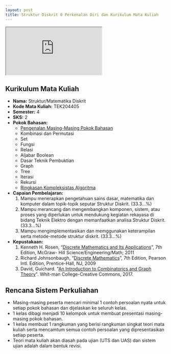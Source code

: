 ```yaml
---
layout: post
title: Struktur Diskrit 0 Perkenalan Diri dan Kurikulum Mata Kuliah
---
```


<div class="video-container">
	<iframe src="https://0fajarpurnama0.github.io/cv" title="curriculum vitae"></iframe>
</div>

## Kurikulum Mata Kuliah

*   **Nama:** Struktur/Matematika Diskrit
*   **Kode Mata Kuliah:** TEK204405
*   **Semester:** 4
*   **SKS:** 2
*   **Pokok Bahasan:**
    *   [Pengenalan Masing-Masing Pokok Bahasan](materi1)
    *   Kombinasi dan Permutasi
    *   Set
    *   Fungsi
    *   Relasi
    *   Aljabar Boolean
    *   Dasar Teknik Pembuktian
    *   Graph
    *   Tree
    *   Iterasi
    *   Rekursi
    *   [Ringkasan Kompleksistas Algoritma](materi12)
*   **Capaian Pembelajaran:**
    1.  Mampu menerapkan pengetahuan sains dasar, matematika dan komputer dalam topik-topik seputar Struktur Diskrit. (33.3...%)
    2.  Mampu merancang dan mengembangkan komponen, sistem, atau proses yang diperlukan untuk mendukung kegiatan rekayasa di bidang Teknik Elektro dengan memanfaatkan analisa Struktur Diskrit. (33.3...%)
    3.  Mampu mengimplementasikan dan memggunakan keterampilan serta metode-metode struktur diskrit. (33.3...%)
*   **Kepustakaan:**
    1.  Kenneth H. Rosen, “[Discrete Mathematics and Its Applications](https://www.google.com/search?q=discrete+mathematics+and+its+applications+filetype%3Apdf&sxsrf=APq-WBvbBtFDOp0wK7k5EdvLGttEvp7KIg%3A1645140460966&source=hp&ei=7NkOYtCwN76a4-EP3-yamAo&iflsig=AHkkrS4AAAAAYg7n_OBWQrK8NQ6cHT2aQ47DbXOSyQMG&oq=Discrete+Mathematics+and+Its+Applications+f&gs_lcp=Cgdnd3Mtd2l6EAMYADIECCMQJzoFCC4QgAQ6BQgAEIAEOggILhCABBDUAlAAWNEPYI8jaABwAHgAgAG7DIgBuBOSAQc0LTIuOC0xmAEAoAECoAEB&sclient=gws-wiz)”, 7th Edition, McGraw- Hill Science/Engineering/Math; 2011
    2.  Richard Johnsonbaugh, “[Discrete Mathematics](https://www.google.com/search?q=Discrete+Mathematics+Richard+Johnsonbaugh+filetype%3Apdf&sxsrf=APq-WBs0eBv8qt772wlVfx-exm5NA5sODA%3A1645140845928&ei=bdsOYu-kOKyfseMPpbqZsAk&ved=0ahUKEwivj-id84f2AhWsT2wGHSVdBpYQ4dUDCA4&uact=5&oq=Discrete+Mathematics+Richard+Johnsonbaugh+filetype%3Apdf&gs_lcp=Cgdnd3Mtd2l6EAM6BwgAEEcQsANKBAhBGABKBAhGGABQrwNYrwNgnghoAXABeACAAV6IAV6SAQExmAEAoAECoAEByAEIwAEB&sclient=gws-wiz)”, 7th Edition, Pearson Intl. Edition, Prentice-Hall, NJ, 2009
    3.  David, Guichard. "[An Introduction to Combinatorics and Graph Theory](https://www.google.com/search?q=An+Introduction+to+Combinatorics+and+Graph+Theory+filetype%3Apdf&sxsrf=APq-WBtC9HyPgYMItYdLz4QKRE8lR-gCtw%3A1645140874962&ei=itsOYommOuyNseMPnI-SkAM&ved=0ahUKEwiJk9Sr84f2AhXsRmwGHZyHBDIQ4dUDCA4&uact=5&oq=An+Introduction+to+Combinatorics+and+Graph+Theory+filetype%3Apdf&gs_lcp=Cgdnd3Mtd2l6EANKBAhBGAFKBAhGGABQ3cIDWN3CA2ClyQNoBHAAeACAAU6IAU6SAQExmAEAoAECoAEBwAEB&sclient=gws-wiz)". Whit-man College-Creative Commons, 2017.

## Rencana Sistem Perkuliahan

*   Masing-masing peserta mencari minimal 1 contoh persoalan nyata untuk setiap pokok bahasan dan dijelaskan ke seluruh kelas.
*	1 kelas dibagi menjadi 10 kelompok untuk membuat presentasi masing-masing pokok bahasan.
*   1 kelas membuat 1 rangkuman yang berisi rangkuman singkat teori mata kuliah serta mencamtum semua contoh persoalan yang dipresentasikan setiap peserta.
*   Teori mata kuliah akan diasah pada ujian (UTS dan UAS) dan sistem ujian adalah dalam bentuk revisi.
